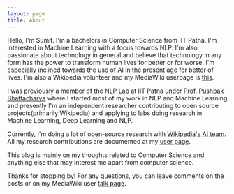```yaml
---
layout: page
title: About
---
```


<!--<p class="message">
  Hey there! This page is included as an example. Feel free to customize it for your own use upon downloading. Carry on!
</p>-->

Hello, I'm Sumit. I'm a bachelors in Computer Science from IIT Patna.
I'm interested in Machine Learning with a focus towards NLP. I'm also passionate
about technology in general and believe that technology in any form has the power to
transform human lives for better or for worse. I'm especially inclined towards
the use of AI in the present age for better of lives. I'm also a Wikipedia
volunteer and my MediaWiki userpage is [this](https://mediawiki.org/wiki/User:Sumit.iitp).

I was previously a member of the NLP Lab at IIT Patna under [Prof. Pushpak
Bhattacharya](https://www.cse.iitb.ac.in/~pb/) where I started most of my
work in NLP and Machine Learning and presently I'm an independent researcher
contributing to open source projects(primarily Wikipedia) and applying to labs doing
research in Machine Learning, Deep Learning and NLP.

Currently, I'm doing a lot of open-source research with [Wikipedia's AI
team](https://www.mediawiki.org/wiki/Wikimedia_Scoring_Platform_team). All my research contributions are documented at my [user page](https://meta.wikimedia.org/wiki/User:Sumit.iitp/Research).

This blog is mainly on my thoughts related to Computer Science and anything else that may interest me apart from computer science.

Thanks for stopping by! For any questions, you can leave comments on the posts
or on my MediaWiki user [talk page](https://www.mediawiki.org/wiki/User_talk:Sumit.iitp).
